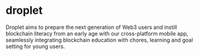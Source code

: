 # droplet

Droplet aims to prepare the next generation of Web3 users and instill blockchain literacy from an early age with our cross-platform mobile app, seamlessly integrating blockchain education with chores, learning and goal setting for young users.

